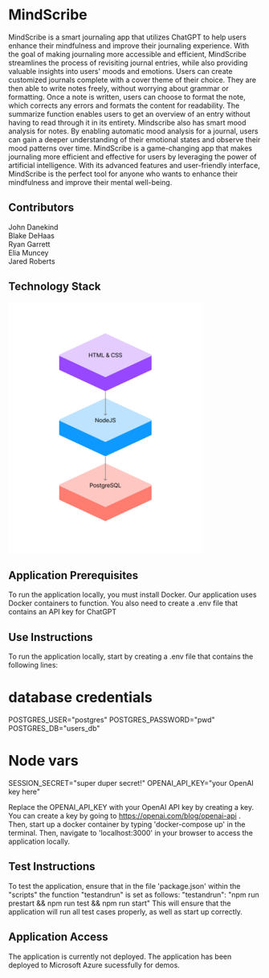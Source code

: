 <h1>MindScribe</h1>
<p>MindScribe is a smart journaling app that utilizes ChatGPT to help users enhance their mindfulness and improve their journaling experience. With the goal of making journaling more accessible and efficient, MindScribe streamlines the process of revisiting journal entries, while also providing valuable insights into users' moods and emotions. Users can create customized journals complete with a cover theme of their choice. They are then able to write notes freely, without worrying about grammar or formatting. Once a note is written, users can choose to format the note, which corrects any errors and formats the content for readability. The summarize function enables users to get an overview of an entry without having to read through it in its entirety. Mindscribe also has smart mood analysis for notes. By enabling automatic mood analysis for a journal, users can gain a deeper understanding of their emotional states and observe their mood patterns over time. MindScribe is a game-changing app that makes journaling more efficient and effective for users by leveraging the power of artificial intelligence. With its advanced features and user-friendly interface, MindScribe is the perfect tool for anyone who wants to enhance their mindfulness and improve their mental well-being.</p>
<h2>Contributors</h2>
<p>
John Danekind<br>
Blake DeHaas<br>
Ryan Garrett<br>
Elia Muncey<br>
Jared Roberts<br>
</p>
<h2>Technology Stack</h2>
<img src="All Project Code and Components/resources/images/tech_stack.png" height="500">
<h2>Application Prerequisites</h2>
<p>To run the application locally, you must install Docker. Our application uses Docker containers to function. You also need to create a .env file that contains an API key for ChatGPT</p>
<h2>Use Instructions</h2>
<p>To run the application locally, start by creating a .env file that contains the following lines:
  
# database credentials
POSTGRES_USER="postgres"
POSTGRES_PASSWORD="pwd"
POSTGRES_DB="users_db"

# Node vars
SESSION_SECRET="super duper secret!"
OPENAI_API_KEY="your OpenAI key here"
  
Replace the OPENAI_API_KEY with your OpenAI API key by creating a key. You can create a key by going to https://openai.com/blog/openai-api . Then, start up a docker container by typing 'docker-compose up' in the terminal. Then, navigate to 'localhost:3000' in your browser to access the application locally.</p>
<h2>Test Instructions</h2>
<p>To test the application, ensure that in the file 'package.json' within the "scripts" the function "testandrun" is set as follows: 
"testandrun": "npm run prestart && npm run test && npm run start"
This will ensure that the application will run all test cases properly, as well as start up correctly.</p>
<h2>Application Access</h2>
<p>The application is currently not deployed. The application has been deployed to Microsoft Azure sucessfully for demos.</p>
